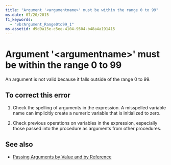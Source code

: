 ```yaml
---
title: "Argument '<argumentname>' must be within the range 0 to 99"
ms.date: 07/20/2015
f1_keywords: 
  - "vbrArgument_Range0to99_1"
ms.assetid: d9d9a15e-c5ee-4104-9504-b48a4a191415
---
```

# Argument '\<argumentname>' must be within the range 0 to 99
An argument is not valid because it falls outside of the range 0 to 99.  
  
## To correct this error  
  
1. Check the spelling of arguments in the expression. A misspelled variable name can implicitly create a numeric variable that is initialized to zero.  
  
2. Check previous operations on variables in the expression, especially those passed into the procedure as arguments from other procedures.  
  
## See also

- [Passing Arguments by Value and by Reference](../programming-guide/language-features/procedures/passing-arguments-by-value-and-by-reference.md)
